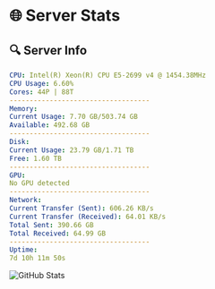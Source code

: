 # 🌐 Server Stats
## 🔍 Server Info
```yaml
CPU: Intel(R) Xeon(R) CPU E5-2699 v4 @ 1454.38MHz
CPU Usage: 6.60%
Cores: 44P | 88T
-----------------------------------
Memory:
Current Usage: 7.70 GB/503.74 GB
Available: 492.68 GB
-----------------------------------
Disk:
Current Usage: 23.79 GB/1.71 TB
Free: 1.60 TB
-----------------------------------
GPU:
No GPU detected
-----------------------------------
Network:
Current Transfer (Sent): 606.26 KB/s
Current Transfer (Received): 64.01 KB/s
Total Sent: 390.66 GB
Total Received: 64.99 GB
-----------------------------------
Uptime:
7d 10h 11m 50s
```
![GitHub Stats](https://img.shields.io/badge/Updated-2025-04-27_03:20:38-blue)